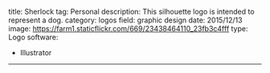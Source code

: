 title: Sherlock
tag: Personal
description: This silhouette logo is intended to represent a dog.
category: logos
field: graphic design
date: 2015/12/13
image: https://farm1.staticflickr.com/669/23438464110_23fb3c4fff
type: Logo
software:
- Illustrator
---